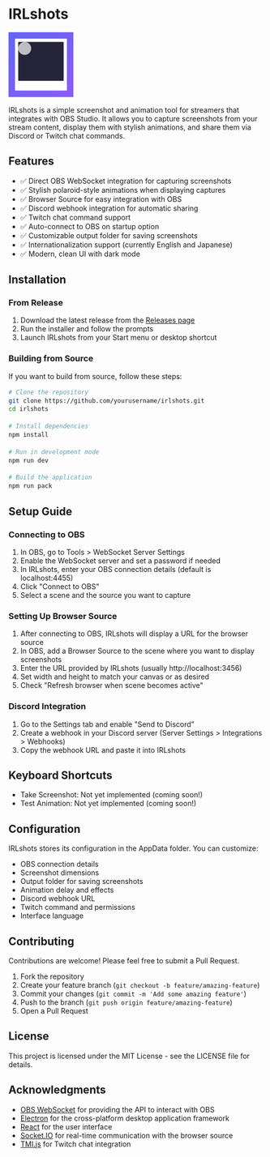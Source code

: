 # IRLshots

![IRLshots Logo](./build/icons/128x128.png)

IRLshots is a simple screenshot and animation tool for streamers that integrates with OBS Studio. It allows you to capture screenshots from your stream content, display them with stylish animations, and share them via Discord or Twitch chat commands.

## Features

- ✅ Direct OBS WebSocket integration for capturing screenshots
- ✅ Stylish polaroid-style animations when displaying captures
- ✅ Browser Source for easy integration with OBS
- ✅ Discord webhook integration for automatic sharing
- ✅ Twitch chat command support
- ✅ Auto-connect to OBS on startup option
- ✅ Customizable output folder for saving screenshots
- ✅ Internationalization support (currently English and Japanese)
- ✅ Modern, clean UI with dark mode

## Installation

### From Release

1. Download the latest release from the [Releases page](https://github.com/IRLtools/IRLshots/releases)
2. Run the installer and follow the prompts
3. Launch IRLshots from your Start menu or desktop shortcut

### Building from Source

If you want to build from source, follow these steps:

```bash
# Clone the repository
git clone https://github.com/yourusername/irlshots.git
cd irlshots

# Install dependencies
npm install

# Run in development mode
npm run dev

# Build the application
npm run pack
```

## Setup Guide

### Connecting to OBS

1. In OBS, go to Tools > WebSocket Server Settings
2. Enable the WebSocket server and set a password if needed
3. In IRLshots, enter your OBS connection details (default is localhost:4455)
4. Click "Connect to OBS"
5. Select a scene and the source you want to capture

### Setting Up Browser Source

1. After connecting to OBS, IRLshots will display a URL for the browser source
2. In OBS, add a Browser Source to the scene where you want to display screenshots
3. Enter the URL provided by IRLshots (usually http://localhost:3456)
4. Set width and height to match your canvas or as desired
5. Check "Refresh browser when scene becomes active"

### Discord Integration

1. Go to the Settings tab and enable "Send to Discord"
2. Create a webhook in your Discord server (Server Settings > Integrations > Webhooks)
3. Copy the webhook URL and paste it into IRLshots

## Keyboard Shortcuts

- Take Screenshot: Not yet implemented (coming soon!)
- Test Animation: Not yet implemented (coming soon!)

## Configuration

IRLshots stores its configuration in the AppData folder. You can customize:

- OBS connection details
- Screenshot dimensions
- Output folder for saving screenshots
- Animation delay and effects
- Discord webhook URL
- Twitch command and permissions
- Interface language

## Contributing

Contributions are welcome! Please feel free to submit a Pull Request.

1. Fork the repository
2. Create your feature branch (`git checkout -b feature/amazing-feature`)
3. Commit your changes (`git commit -m 'Add some amazing feature'`)
4. Push to the branch (`git push origin feature/amazing-feature`)
5. Open a Pull Request

## License

This project is licensed under the MIT License - see the LICENSE file for details.

## Acknowledgments

- [OBS WebSocket](https://github.com/obsproject/obs-websocket) for providing the API to interact with OBS
- [Electron](https://www.electronjs.org/) for the cross-platform desktop application framework
- [React](https://reactjs.org/) for the user interface
- [Socket.IO](https://socket.io/) for real-time communication with the browser source
- [TMI.js](https://github.com/tmijs/tmi.js) for Twitch chat integration
